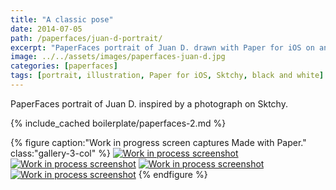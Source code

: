 ```yaml
---
title: "A classic pose"
date: 2014-07-05
path: /paperfaces/juan-d-portrait/
excerpt: "PaperFaces portrait of Juan D. drawn with Paper for iOS on an iPad."
image: ../../assets/images/paperfaces-juan-d.jpg
categories: [paperfaces]
tags: [portrait, illustration, Paper for iOS, Sktchy, black and white]
---
```


PaperFaces portrait of Juan D. inspired by a photograph on Sktchy.

{% include_cached boilerplate/paperfaces-2.md %}

{% figure caption:"Work in progress screen captures Made with Paper." class:"gallery-3-col" %}
[![Work in process screenshot](../../assets/images/paperfaces-juan-d-process-1-600.jpg)](../../assets/images/paperfaces-juan-d-process-1-lg.jpg) [![Work in process screenshot](../../assets/images/paperfaces-juan-d-process-2-600.jpg)](../../assets/images/paperfaces-juan-d-process-2-lg.jpg) [![Work in process screenshot](../../assets/images/paperfaces-juan-d-process-3-600.jpg)](../../assets/images/paperfaces-juan-d-process-3-lg.jpg) [![Work in process screenshot](../../assets/images/paperfaces-juan-d-process-4-600.jpg)](../../assets/images/paperfaces-juan-d-process-4-lg.jpg)
{% endfigure %}
